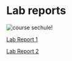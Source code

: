 # Lab reports



![course sechule!](https://f4.bcbits.com/img/a2804352371_10.jpg)

[Lab Report 1](lab-report-1-week-2.html)

[Lab Report 2](lab-report-1-week-4.html)